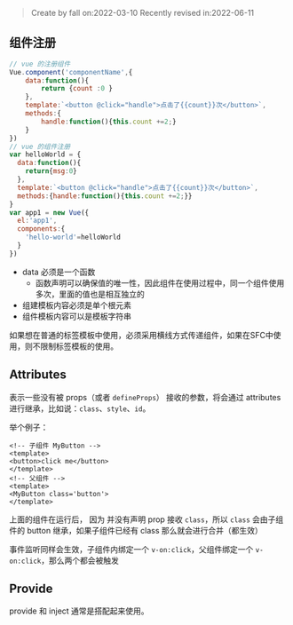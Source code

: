 > Create by fall on:2022-03-10
> Recently revised in:2022-06-11

##  组件注册

```js
// vue 的注册组件
Vue.component('componentName',{
    data:function(){
        return {count :0 }
    },
    template:`<button @click="handle">点击了{{count}}次</button>`,
    methods:{
        handle:function(){this.count +=2;}
    }
})
// vue 的组件注册
var helloWorld = {
  data:function(){
    return{msg:0}
  },
  template:`<button @click="handle">点击了{{count}}次</button>`,
  methods:{handle:function(){this.count +=2;}}
}
var app1 = new Vue({
  el:'app1',
  components:{
    'hello-world'=helloWorld
  }
})

```



- data 必须是一个函数
  - 函数声明可以确保值的唯一性，因此组件在使用过程中，同一个组件使用多次，里面的值也是相互独立的
- 组建模板内容必须是单个根元素
- 组件模板内容可以是模板字符串

如果想在普通的标签模板中使用，必须采用横线方式传递组件，如果在SFC中使用，则不限制标签模板的使用。

## Attributes

表示一些没有被 props（或者 `defineProps`） 接收的参数，将会通过 attributes 进行继承，比如说：`class`、`style`、`id`。

举个例子：

```vue
<!-- 子组件 MyButton -->
<template>
<button>click me</button>
</template>
<!-- 父组件 -->
<template>
<MyButton class='button'>
</template>
```

上面的组件在运行后， 因为 并没有声明 prop 接收 `class`，所以 `class` 会由子组件的 button 继承，如果子组件已经有 class 那么就会进行合并（都生效）

事件监听同样会生效，子组件内绑定一个 `v-on:click`，父组件绑定一个 `v-on:click`，那么两个都会被触发

## Provide

provide 和 inject 通常是搭配起来使用。